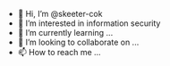- 👋 Hi, I’m @skeeter-cok
- 👀 I’m interested in information security
- 🌱 I’m currently learning ...
- 💞️ I’m looking to collaborate on ...
- 📫 How to reach me ...

<!---
skeeter-cok/skeeter-cok is a ✨ special ✨ repository because its `README.md` (this file) appears on your GitHub profile.
You can click the Preview link to take a look at your changes.
--->
